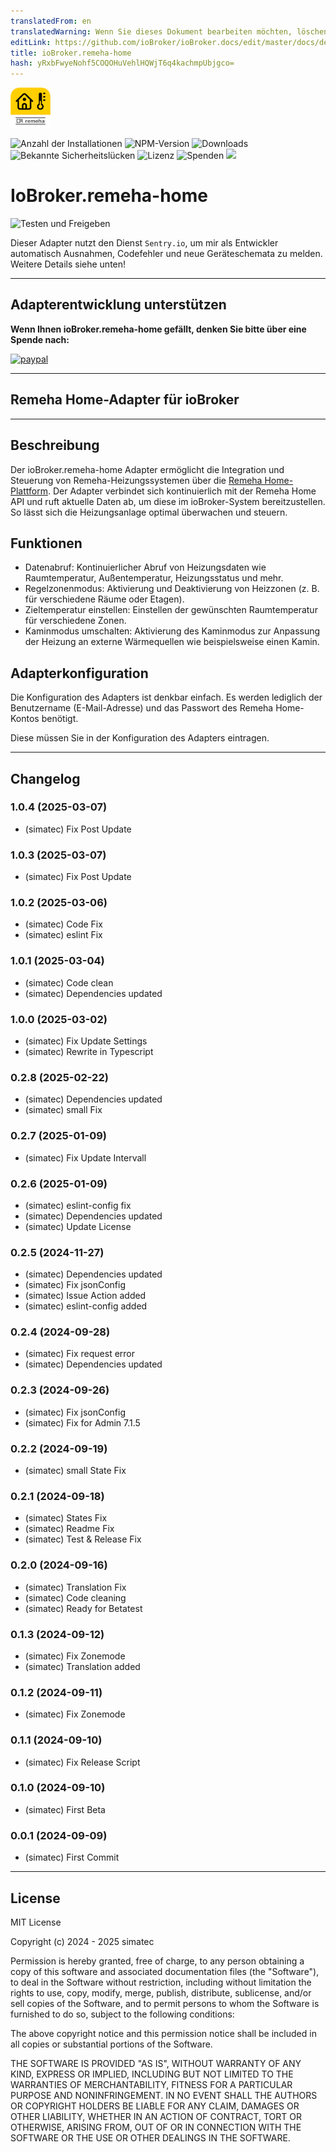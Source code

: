 ```yaml
---
translatedFrom: en
translatedWarning: Wenn Sie dieses Dokument bearbeiten möchten, löschen Sie bitte das Feld "translationsFrom". Andernfalls wird dieses Dokument automatisch erneut übersetzt
editLink: https://github.com/ioBroker/ioBroker.docs/edit/master/docs/de/adapterref/iobroker.remeha-home/README.md
title: ioBroker.remeha-home
hash: yRxbFwyeNohf5COQOHuVehlHQWjT6q4kachmpUbjgco=
---
```

![Logo](../../../en/adapterref/iobroker.remeha-home/admin/remeha-home.png)

![Anzahl der Installationen](http://iobroker.live/badges/remeha-home-stable.svg)
![NPM-Version](http://img.shields.io/npm/v/iobroker.remeha-home.svg)
![Downloads](https://img.shields.io/npm/dm/iobroker.remeha-home.svg)
![Bekannte Sicherheitslücken](https://snyk.io/test/github/simatec/ioBroker.remeha-home/badge.svg)
![Lizenz](https://img.shields.io/github/license/simatec/ioBroker.remeha-home?style=flat)
![Spenden](https://img.shields.io/badge/paypal-donate%20|%20spenden-blue.svg)
![](https://img.shields.io/static/v1?label=Sponsor&message=%E2%9D%A4&logo=GitHub&color=%23fe8e86)

# IoBroker.remeha-home
![Testen und Freigeben](https://github.com/simatec/ioBroker.remeha-home/workflows/Test%20and%20Release/badge.svg)

Dieser Adapter nutzt den Dienst `Sentry.io`, um mir als Entwickler automatisch Ausnahmen, Codefehler und neue Geräteschemata zu melden. Weitere Details siehe unten!

---

## Adapterentwicklung unterstützen
**Wenn Ihnen ioBroker.remeha-home gefällt, denken Sie bitte über eine Spende nach:**

[![paypal](https://www.paypalobjects.com/en_US/DK/i/btn/btn_donateCC_LG.gif)](https://paypal.me/mk1676)

---

## Remeha Home-Adapter für ioBroker
---

## Beschreibung
Der ioBroker.remeha-home Adapter ermöglicht die Integration und Steuerung von Remeha-Heizungssystemen über die [Remeha Home-Plattform](https://www.remeha.de/produkte/speicher-und-zubehoer/regelungen/home-app). Der Adapter verbindet sich kontinuierlich mit der Remeha Home API und ruft aktuelle Daten ab, um diese im ioBroker-System bereitzustellen. So lässt sich die Heizungsanlage optimal überwachen und steuern.

## Funktionen
* Datenabruf: Kontinuierlicher Abruf von Heizungsdaten wie Raumtemperatur, Außentemperatur, Heizungsstatus und mehr.
* Regelzonenmodus: Aktivierung und Deaktivierung von Heizzonen (z. B. für verschiedene Räume oder Etagen).
* Zieltemperatur einstellen: Einstellen der gewünschten Raumtemperatur für verschiedene Zonen.
* Kaminmodus umschalten: Aktivierung des Kaminmodus zur Anpassung der Heizung an externe Wärmequellen wie beispielsweise einen Kamin.

## Adapterkonfiguration
Die Konfiguration des Adapters ist denkbar einfach.
Es werden lediglich der Benutzername (E-Mail-Adresse) und das Passwort des Remeha Home-Kontos benötigt.

Diese müssen Sie in der Konfiguration des Adapters eintragen.

---

## Changelog
<!-- ### **WORK IN PROGRESS** -->
### 1.0.4 (2025-03-07)
* (simatec) Fix Post Update

### 1.0.3 (2025-03-07)
* (simatec) Fix Post Update

### 1.0.2 (2025-03-06)
* (simatec) Code Fix
* (simatec) eslint Fix

### 1.0.1 (2025-03-04)
* (simatec) Code clean
* (simatec) Dependencies updated

### 1.0.0 (2025-03-02)
* (simatec) Fix Update Settings
* (simatec) Rewrite in Typescript

### 0.2.8 (2025-02-22)
* (simatec) Dependencies updated
* (simatec) small Fix

### 0.2.7 (2025-01-09)
* (simatec) Fix Update Intervall

### 0.2.6 (2025-01-09)
* (simatec) eslint-config fix
* (simatec) Dependencies updated
* (simatec) Update License

### 0.2.5 (2024-11-27)
* (simatec) Dependencies updated
* (simatec) Fix jsonConfig
* (simatec) Issue Action added
* (simatec) eslint-config added

### 0.2.4 (2024-09-28)
* (simatec) Fix request error
* (simatec) Dependencies updated

### 0.2.3 (2024-09-26)
* (simatec) Fix jsonConfig
* (simatec) Fix for Admin 7.1.5

### 0.2.2 (2024-09-19)
* (simatec) small State Fix

### 0.2.1 (2024-09-18)
* (simatec) States Fix
* (simatec) Readme Fix
* (simatec) Test & Release Fix

### 0.2.0 (2024-09-16)
* (simatec) Translation Fix
* (simatec) Code cleaning
* (simatec) Ready for Betatest

### 0.1.3 (2024-09-12)
* (simatec) Fix Zonemode
* (simatec) Translation added

### 0.1.2 (2024-09-11)
* (simatec) Fix Zonemode

### 0.1.1 (2024-09-10)
* (simatec) Fix Release Script

### 0.1.0 (2024-09-10)
* (simatec) First Beta

### 0.0.1 (2024-09-09)
* (simatec) First Commit
---

## License

MIT License

Copyright (c) 2024 - 2025 simatec

Permission is hereby granted, free of charge, to any person obtaining a copy
of this software and associated documentation files (the "Software"), to deal
in the Software without restriction, including without limitation the rights
to use, copy, modify, merge, publish, distribute, sublicense, and/or sell
copies of the Software, and to permit persons to whom the Software is
furnished to do so, subject to the following conditions:

The above copyright notice and this permission notice shall be included in all
copies or substantial portions of the Software.

THE SOFTWARE IS PROVIDED "AS IS", WITHOUT WARRANTY OF ANY KIND, EXPRESS OR
IMPLIED, INCLUDING BUT NOT LIMITED TO THE WARRANTIES OF MERCHANTABILITY,
FITNESS FOR A PARTICULAR PURPOSE AND NONINFRINGEMENT. IN NO EVENT SHALL THE
AUTHORS OR COPYRIGHT HOLDERS BE LIABLE FOR ANY CLAIM, DAMAGES OR OTHER
LIABILITY, WHETHER IN AN ACTION OF CONTRACT, TORT OR OTHERWISE, ARISING FROM,
OUT OF OR IN CONNECTION WITH THE SOFTWARE OR THE USE OR OTHER DEALINGS IN THE
SOFTWARE.